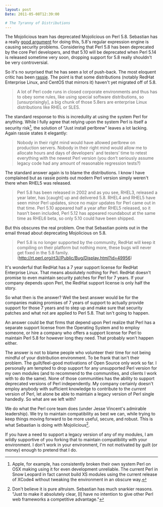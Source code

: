 ```yaml
---
layout: post
Date: 2011-05-08T12:39:00

# The Tyranny of Distributions
---
```


The Mojolicious team has deprecated Mojolicious on Perl 5.8. Sebastian has a really [good argument][1] for doing this, 5.8's regular expression engine is causing security problems. Considering that Perl 5.8 has been deprecated by the core Perl developers, and that 5.10 will be deprecated when Perl 5.14 is released sometime very soon, dropping support for 5.8 really shouldn't be very controversial.

So it's no surprised that he has seen a lot of push-back. The most eloquent critic has been [rassie][2]. The point is that some distributions (notably RedHat Enterprise Linux, and CentOS that mirrors it) haven't yet migrated off of 5.8. 

> A lot of Perl code runs in closed corporate environments and thus has to obey some rules, like 
> using special software distributions, so [unsurprisingly], a big chunk of those 5.8ers are 
> enterprise Linux distributions like RHEL or SLES. 

The standard response to this is incredulity at using the system Perl for anything. While I fully agree that relying upon the system Perl is itself a security risk[^1], the solution of "Just install perlbrew" leaves a lot lacking. Again rassie states it elegantly:

> Nobody in their right mind would have allowed perlbrew on production servers. Nobody in their 
> right mind would allow me to allocate hours and days of developers’ and testers’ time to 
> retest everything with the newest Perl version (you don’t seriously assume legacy code had any 
> amount of reasonable regression tests?)

The standard answer again is to blame the distributions. I know I have complained but as rassie points out modern Perl version simply weren't there when RHEL5 was released. 

> Perl 5.8 has been released in 2002 and as you see, RHEL3, released a year later, has [caught] 
> up and delivered 5.8. RHEL4 and RHEL5 have seen minor Perl updates, since no major updates for 
> Perl came out in that time. Perl 5.10 appeared half a year after RHEL5 released, so it hasn’t 
> been included, Perl 5.12 has appeared roundabout at the same time as RHEL6 beta, so only 5.10 
> could have been shipped.

But this obscures the real problem. One that Sebastian points out in the email thread about deprecating Mojolicious on 5.8.

> Perl 5.8 is no longer supported by the community, RedHat will keep it 
> compiling on their platform but nothing more, these bugs will never 
> get fixed in the 5.8 family. (http://rt.perl.org/rt3//Public/Bug/Display.html?id=49956) 

It's wonderful that RedHat has a 7 year support license for RedHat Enterprise Linux. That means absolutely nothing for Perl. RedHat doesn't promise to even maintain security patches for Perl for 7 years. If your company depends upon Perl, the RedHat support license is only half the story. 

So what then is the answer? Well the best answer would be for the companies making promises of 7 years of support to actually provide support for those 7 years and to step up and make sure that security patches and what not are applied to Perl 5.8. That isn't going to happen.

An answer could be that firms that depend upon Perl realize that Perl has a separate support license from the Operating System and to employ someone, or hire a company who offers a support license for Perl to maintain Perl 5.8 for however long they need. That probably won't happen either.

The answer is not to blame people who volunteer their time for not being mindful of your distribution environment. To be frank that isn't their problem. The guilt/feel-good motivations of Open Source only work so far. I personally am tempted to drop support for any unsupported Perl version for my own modules (and to recommend to the communities, and clients I work with to do the same). None of those communities has the ability to support deprecated versions of Perl independently.  My company certainly doesn't employ anybody with sufficient knowledge to contribute to the *current* version of Perl, let alone be able to maintain a legacy version of Perl single handedly. So what are we left with? 


We do what the Perl core team does (under Jesse Vincent's admirable leadership). We try to maintain compatibility as best we can, while trying to keep things moving forward to be more useful, secure, and robust. This is what Sebastian is doing with Mojolicious[^2]. 

If you have a need to support a legacy version of any of my modules, I am wildly supportive of you forking that to maintain compatibility with your environment. I don't work in your environment, I'm not motivated by guilt (or money) enough to pretend that I do. 


[^1]:Apple, for example, has consistently broken their own system Perl on OSX making using it for even development unreliable. The current Perl in Snow Leopard in fact cannot build XS modules using the current release of XCode4 without tweaking the environment in an obscure way. 

[^2]: Don't believe it is pure altruism. Sebastian has much snarkier reasons. "Just to make it absolutely clear, [I] have no intention to give other Perl web frameworks a competitive advantage." 

[1]: http://groups.google.com/group/mojolicious/browse_thread/thread/510dcf2219371deb?pli=1
[2]: http://rassie.org/archives/378